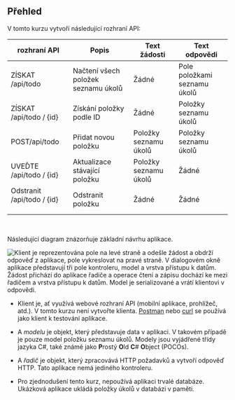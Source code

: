 ## <a name="overview"></a>Přehled

V tomto kurzu vytvoří následující rozhraní API:

|rozhraní API | Popis | Text žádosti | Text odpovědi |
|--- | ---- | ---- | ---- |
|ZÍSKAT /api/todo | Načtení všech položek seznamu úkolů | Žádné | Pole položkami seznamu úkolů|
|ZÍSKAT /api/todo / {id} | Získání položky podle ID | Žádné | Položky seznamu úkolů|
|POST/api/todo | Přidat novou položku | Položky seznamu úkolů | Položky seznamu úkolů |
|UVEĎTE /api/todo / {id} | Aktualizace stávající položku &nbsp; | Položky seznamu úkolů | Žádné |
|Odstranit /api/todo / {id} &nbsp; &nbsp; | Odstranit položku &nbsp; &nbsp; | Žádné | Žádné|

<br>

Následující diagram znázorňuje základní návrhu aplikace.

![Klient je reprezentována pole na levé straně a odešle žádost a obdrží odpověď z aplikace, pole vykreslovat na pravé straně. V dialogovém okně aplikace představují tři pole kontroleru, model a vrstva přístupu k datům. Žádost přichází do aplikace řadiče a operace čtení a zápisu dochází ke mezi řadičem a vrstva přístupu k datům. Model je serializované a vrátí klientovi v odpovědi.](../../tutorials/first-web-api/_static/architecture.png)

* Klient je, ať využívá webové rozhraní API (mobilní aplikace, prohlížeč, atd.). V tomto kurzu není vytvořte klienta. [Postman](https://www.getpostman.com/) nebo [curl](https://developer.apple.com/legacy/library/documentation/Darwin/Reference/ManPages/man1/curl.1.html) se používá jako klient k testování aplikace.

* A *modelu* je objekt, který představuje data v aplikaci. V takovém případě je pouze model položku seznamu úkolů. Modely jsou vyjádřené třídy jazyka C#, také známé jako **P**rostý **O**ld **C**# **O**bject (POCOs).

* A *řadič* je objekt, který zpracovává HTTP požadavků a vytvoří odpověď HTTP. Tato aplikace nemá jediného kontroleru.

* Pro zjednodušení tento kurz, nepoužívá aplikaci trvalé databáze. Ukázková aplikace ukládá položky úkolů v databázi v paměti.
